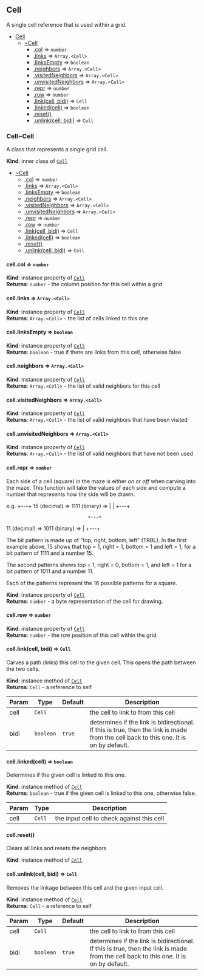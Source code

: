 <a name="module_Cell"></a>

## Cell
A single cell reference that is used within a grid.


* [Cell](#module_Cell)
    * [~Cell](#module_Cell..Cell)
        * [.col](#module_Cell..Cell+col) ⇒ <code>number</code>
        * [.links](#module_Cell..Cell+links) ⇒ <code>Array.&lt;Cell&gt;</code>
        * [.linksEmpty](#module_Cell..Cell+linksEmpty) ⇒ <code>boolean</code>
        * [.neighbors](#module_Cell..Cell+neighbors) ⇒ <code>Array.&lt;Cell&gt;</code>
        * [.visitedNeighbors](#module_Cell..Cell+visitedNeighbors) ⇒ <code>Array.&lt;Cell&gt;</code>
        * [.unvisitedNeighbors](#module_Cell..Cell+unvisitedNeighbors) ⇒ <code>Array.&lt;Cell&gt;</code>
        * [.repr](#module_Cell..Cell+repr) ⇒ <code>number</code>
        * [.row](#module_Cell..Cell+row) ⇒ <code>number</code>
        * [.link(cell, bidi)](#module_Cell..Cell+link) ⇒ <code>Cell</code>
        * [.linked(cell)](#module_Cell..Cell+linked) ⇒ <code>boolean</code>
        * [.reset()](#module_Cell..Cell+reset)
        * [.unlink(cell, bidi)](#module_Cell..Cell+unlink) ⇒ <code>Cell</code>

<a name="module_Cell..Cell"></a>

### Cell~Cell
A class that represents a single grid cell.

**Kind**: inner class of [<code>Cell</code>](#module_Cell)  

* [~Cell](#module_Cell..Cell)
    * [.col](#module_Cell..Cell+col) ⇒ <code>number</code>
    * [.links](#module_Cell..Cell+links) ⇒ <code>Array.&lt;Cell&gt;</code>
    * [.linksEmpty](#module_Cell..Cell+linksEmpty) ⇒ <code>boolean</code>
    * [.neighbors](#module_Cell..Cell+neighbors) ⇒ <code>Array.&lt;Cell&gt;</code>
    * [.visitedNeighbors](#module_Cell..Cell+visitedNeighbors) ⇒ <code>Array.&lt;Cell&gt;</code>
    * [.unvisitedNeighbors](#module_Cell..Cell+unvisitedNeighbors) ⇒ <code>Array.&lt;Cell&gt;</code>
    * [.repr](#module_Cell..Cell+repr) ⇒ <code>number</code>
    * [.row](#module_Cell..Cell+row) ⇒ <code>number</code>
    * [.link(cell, bidi)](#module_Cell..Cell+link) ⇒ <code>Cell</code>
    * [.linked(cell)](#module_Cell..Cell+linked) ⇒ <code>boolean</code>
    * [.reset()](#module_Cell..Cell+reset)
    * [.unlink(cell, bidi)](#module_Cell..Cell+unlink) ⇒ <code>Cell</code>

<a name="module_Cell..Cell+col"></a>

#### cell.col ⇒ <code>number</code>
**Kind**: instance property of [<code>Cell</code>](#module_Cell..Cell)  
**Returns**: <code>number</code> - the column position for this cell within a grid  
<a name="module_Cell..Cell+links"></a>

#### cell.links ⇒ <code>Array.&lt;Cell&gt;</code>
**Kind**: instance property of [<code>Cell</code>](#module_Cell..Cell)  
**Returns**: <code>Array.&lt;Cell&gt;</code> - the list of cells linked to this one  
<a name="module_Cell..Cell+linksEmpty"></a>

#### cell.linksEmpty ⇒ <code>boolean</code>
**Kind**: instance property of [<code>Cell</code>](#module_Cell..Cell)  
**Returns**: <code>boolean</code> - true if there are links from this cell, otherwise false  
<a name="module_Cell..Cell+neighbors"></a>

#### cell.neighbors ⇒ <code>Array.&lt;Cell&gt;</code>
**Kind**: instance property of [<code>Cell</code>](#module_Cell..Cell)  
**Returns**: <code>Array.&lt;Cell&gt;</code> - the list of valid neighbors for this cell  
<a name="module_Cell..Cell+visitedNeighbors"></a>

#### cell.visitedNeighbors ⇒ <code>Array.&lt;Cell&gt;</code>
**Kind**: instance property of [<code>Cell</code>](#module_Cell..Cell)  
**Returns**: <code>Array.&lt;Cell&gt;</code> - the list of valid neighbors that have been visited  
<a name="module_Cell..Cell+unvisitedNeighbors"></a>

#### cell.unvisitedNeighbors ⇒ <code>Array.&lt;Cell&gt;</code>
**Kind**: instance property of [<code>Cell</code>](#module_Cell..Cell)  
**Returns**: <code>Array.&lt;Cell&gt;</code> - the list of valid neighbors that have not been used  
<a name="module_Cell..Cell+repr"></a>

#### cell.repr ⇒ <code>number</code>
Each side of a cell (square) in the maze is either *on* or *off* when
carving into the maze.  This function will take the values of each
side and compute a number that represents how the side will be drawn.

e.g.
                                  +---+
15 (decimal) => 1111 (binary) =>  |   |
                                  +---+

                                  +---+
11 (decimal) => 1011 (binary) =>  |
                                  +---+

The bit pattern is made up of "top, right, bottom, left" (TRBL).  In
the first example above, 15 shows that top = 1, right = 1, bottom = 1
and left = 1, for a bit pattern of 1111 and a number 15.

The second patterns shows top = 1, right = 0, bottom = 1, and left = 1
for a bit pattern of 1011 and a number 11.

Each of the patterns represent the 16 possible patterns for a square.

**Kind**: instance property of [<code>Cell</code>](#module_Cell..Cell)  
**Returns**: <code>number</code> - a byte representation of the cell for drawing.  
<a name="module_Cell..Cell+row"></a>

#### cell.row ⇒ <code>number</code>
**Kind**: instance property of [<code>Cell</code>](#module_Cell..Cell)  
**Returns**: <code>number</code> - the row position of this cell within the grid  
<a name="module_Cell..Cell+link"></a>

#### cell.link(cell, bidi) ⇒ <code>Cell</code>
Carves a path (links) this cell to the given cell.  This opens the path
between the two cells.

**Kind**: instance method of [<code>Cell</code>](#module_Cell..Cell)  
**Returns**: <code>Cell</code> - a reference to self  

| Param | Type | Default | Description |
| --- | --- | --- | --- |
| cell | <code>Cell</code> |  | the cell to link to from this cell |
| bidi | <code>boolean</code> | <code>true</code> | determines if the link is bidirectional.  If this is true, then the link is made from the cell back to this one.  It is on by default. |

<a name="module_Cell..Cell+linked"></a>

#### cell.linked(cell) ⇒ <code>boolean</code>
Determines if the given cell is linked to this one.

**Kind**: instance method of [<code>Cell</code>](#module_Cell..Cell)  
**Returns**: <code>boolean</code> - true if the given cell is linked to this one, otherwise
false.  

| Param | Type | Description |
| --- | --- | --- |
| cell | <code>Cell</code> | the input cell to check against this cell |

<a name="module_Cell..Cell+reset"></a>

#### cell.reset()
Clears all links and resets the neighbors

**Kind**: instance method of [<code>Cell</code>](#module_Cell..Cell)  
<a name="module_Cell..Cell+unlink"></a>

#### cell.unlink(cell, bidi) ⇒ <code>Cell</code>
Removes the linkage between this cell and the given input cell.

**Kind**: instance method of [<code>Cell</code>](#module_Cell..Cell)  
**Returns**: <code>Cell</code> - a reference to self  

| Param | Type | Default | Description |
| --- | --- | --- | --- |
| cell | <code>Cell</code> |  | the cell to link to from this cell |
| bidi | <code>boolean</code> | <code>true</code> | determines if the link is bidirectional.  If this is true, then the link is made from the cell back to this one.  It is on by default. |

